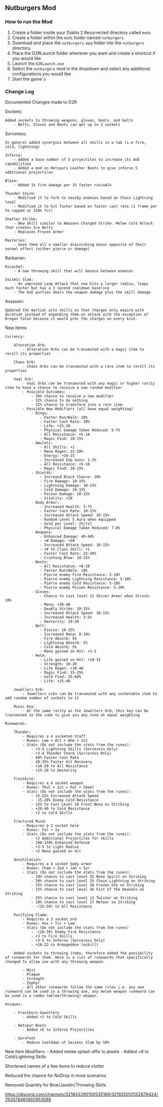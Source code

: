 ﻿## Nutburgers Mod


### How to run the Mod

1. Create a folder inside your Diablo 2 Resurrected directory called `mods`
2. Create a folder within the `mods` folder named `nutburgers`.
3. Download and place the `nutburgers.mpq` folder into the `nutburgers` directory.
4. Place the D2RLaunch folder wherever you want and create a shortcut if you would like
5. Launch the `D2RLaunch.exe`
6. Select the `nutburgers` mod in the dropdown and select any additional configurations you would like
7. Start the game :)

### Change Log

Documented Changes made to D2R

Sockets:

    Added sockets to throwing weapons, gloves, boots, and belts
        - Belts, Gloves and Boots can get up to 2 sockets

Sorceress:

    In general added synergies between all skills in a tab (i.e fire, cold, lightning)

    Inferno:
        - Added a base number of 5 projectiles to increase its AoE capabilities
        - Added a mod on Hotspurs Leather Boots to give inferno 5 additional projectiles
    
    Blaze:
        - Added 1% fire damage per 1% faster run/walk

    Thunder Storm:
        - Modified it to fork to nearby enemies based on Chain Lightning level
        - Modified it to hit faster based on faster cast rate (1 frame per 5% capped at 150% fcr)
    
    Shatter Strike:
        - New Skill similar to Amazons Charged Strike. Melee Cold Attack that creates Ice Bolts
        - Replaces Frozen Armor

    Masteries:
        - Gave them all a smaller diminishing bonus opposite of their normal effect (either pierce or damage)

Barbarian:

    Ricochet:
        - A new throwing skill that will bounce between enemies

    Seismic Slam:
        - An improved Leap Attack that now hits a larger radius, leaps much faster but has a 3 second cooldown baseline
        - The AoE portion deals the weapon damage plus the skill damage

Assassin:

    Updated the martial arts skills so that charges only expire with duration instead of expending them on attack with the exception of Dragon Talon because it would proc the charges on every kick.

    
New Items:

    Currency:

        Alteration Orb:
            - Alteration Orbs can be transmuted with a magic item to reroll its properties

        Chaos Orb:
            - Chaos Orbs can be transmuted with a rare item to reroll its properties

        Vaal Orb:
            - Vaal Orbs can be transmuted with any magic or higher rarity item to have a chance to receive a new random modifier
            - Possible Outcomes:
                - 36% chance to receive a new modifier
                - 32% chance to do nothing
                - 32% chance to transform into a rare item
            - Possible New Modifiers (all have equal weighting)
                - Rings:
                    - Faster Run/Walk: 10%
                    - Faster Cast Rate: 10%
                    - Life: +15-20
                    - Physical Damage Taken Reduced: 5-7%
                    - All Resistance: +5-10
                    - Magic Find: 10-15%
                - Amulets:
                    - All Skills: +1
                    - Mana Regen: 15-20%
                    - Energy: +10-15
                    - Increased Exp Gain: 1-2%
                    - All Resistance: +5-10
                    - Magic Find: 10-15%
                - Shields:
                    - Increasd Block Chance: 10%
                    - Fire Damage: 10-15%
                    - Lightning Damage: 10-15%
                    - Cold Damage: 10-15%
                    - Poison Damage: 10-15%
                    - Vitality: +20
                - Body Armor:
                    - Increased Health: 5-7%
                    - Faster Cast Rate: 10-15%
                    - Increased Attack Speed: 10-15%
                    - Random Level 5 Aura when equipped
                    - Gold per Level: 2%/lvl
                    - Physical Damage Taken Reduced: 7-8%
                - Weapons:
                    - Enhanced Damage: 40-60%
                    - +# Damage: +50
                    - Increased Attack Speed: 10-15%
                    - +# to Class Skill: +1
                    - Faster Cast Rate: 15-20%
                    - Crushing Blow: 10-15%
                - Boots:
                    - All Resistance: +8-10
                    - Faster Run/Walk: 10%
                    - Pierce enemy Fire Resistance: 5-10%
                    - Pierce enemy Lightning Resistance: 5-10%
                    - Pierce enemy Cold Resistance: 5-10%
                    - Pierce enemy Poison Resistance: 5-10%
                - Gloves:
                    - Chance to cast level 12 Shiver Armor when Struck: 10%
                    - Mana: +30-40
                    - Deadly Strike: 10-15%
                    - Increased Attack Speed: 10-15%
                    - Increased Health: 3-5%
                    - Dexterity: 10-20
                - Belt:
                    - Pierce: 10-15%
                    - Increased Mana: 8-10%
                    - Fire Absorb: 5%
                    - Lightning Absorb: 5%
                    - Cold Absorb: 5%
                    - Mana gained on Hit: +3-5
                - Helm:
                    - Life gained on Hit: +10-15
                    - Strength: 10-20
                    - Life Regen: +30-40
                    - Magic Find: 15-25%
                    - Gold Find: 35-60%
                    - Life: +25-40

        Jewellers Orb:
            - Jewellers orbs can be transmuted with any socketable item to add random number of sockets to it

        Runic Key:
            - At the same rarity as the Jewellers Orb, this key can be transmuted in the cube to give you any rune at equal weighting

    Runewords:

        Thunder:
            - Requires a 4 socketed Staff
            - Runes: Lem + Ort + Ohm + Ist
            - Stats (Do not include the stats from the runes):
                - +3-4 Lightning Skills (Sorceress Only)
                - +3-4 Thunder Storm (Sorceress Only)
                - 60% Faster Cast Rate
                - 20-35% Faster Hit Recovery
                - +10-20 to All Resistance
                - +15-20 to Dexterity

        Frostbite:
            - Requires a 4 socket weapon
            - Runes: Thul + Ist + Pul + Shael
            - Stats (Do not include the stats from the runes):
                - 15-25% Increased Attack Speed
                - -15-20% Enemy Cold Resistance
                - 15% to Cast Level 10 Frost Nova on Striking
                - +20-40 to Cold Resistance
                - +2 to Cold Skills

        Fractured Mind:
            - Requires a 2 socket helm
            - Runes: Fal + Io
            - Stats (Do not include the stats from the runes):
                - +2 Additional Projectiles for skills
                - 100-150% Enhanced Defense
                - +3-5 to Light Radius
                - +2 Mana gained on Hit

        Annihilation:
            - Requires a 4 socket body armor
            - Runes: Cham + Zod + Jah + Sur
            - Stats (Do not include the stats from the runes):
                - 10% chance to cast level 35 Bone Spirit on Striking
                - 20% chance to cast level 25 Chain Lightning on Striking
                - 15% chance to cast level 20 Frozen Orb on Striking
                - 15% chance to cast level 26 Fist of the Heavens on Striking
                - 25% chance to cast level 13 Twister on Striking
                - 10% chance to cast level 27 Meteor on Striking
                - -(25-50) to All Resistance

        Purifying Flame:
            - Requires a 3 socket orb
            - Runes: Vex + Tir + Lem
            - Stats (Do not include the stats from the runes)
                - -(20-30) Enemy Fire Resistance
                - +3 to Fire Skills
                - +3-5 to Inferno (Sorceress Only)
                - +18-22 to Armageddon (oskill)

        Added sockets to throwing items, therefore added the possibility of runewords for them. Here is a list of runewords that specifically changed to allow use with any throwing weapon.

            - Mist
            - Plague
            - Strength
            - Zephyr
            - All other runewords follow the same rules i.e. any axe runeword can be used in a throwing axe, any melee weapon runeword can be used in a combo (melee/throwing) weapon.

    Uniques:

        - Frostburn Gauntlets
            - Added +1 to Cold Skills

        - Hotspur Boots
            - Added +5 to Inferno Projectiles

        - Gorefoot
            - Reduce Cooldown of Seismic Slam by 50%
            
New Item Modifiers:
    - Added melee splash affix to jewels
    - Added +# to Cold/Lightning Skills

Shortened names of a few items to reduce clutter

Reduced the chance for NoDrop in most scenarios

Removed Quantity for Bow/Javelin/Throwing Skills


https://discord.com/channels/321843290150535169/321925012552679424/763078461492953089